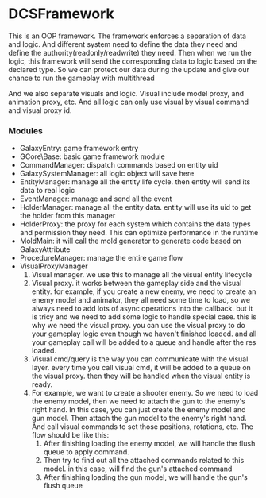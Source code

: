 # DCSFramework

This is an OOP framework. The framework enforces a separation of data and logic. And different system need to define the data they need and define the authority(readonly/readwrite) they need. Then when we run the logic, this framework will send the corresponding data to logic based on the declared type. So we can protect our data during the update and give our chance to run the gameplay with multithread

And we also separate visuals and logic. Visual include model proxy, and animation proxy, etc. And all logic can only use visual by visual command and visual proxy id.

### Modules
- GalaxyEntry: game framework entry
- GCore\Base: basic game framework module
- CommandManager: dispatch commands based on entity uid
- GalaxySystemManager: all logic object will save here
- EntityManager: manage all the entity life cycle. then entity will send its data to real logic
- EventManager: manage and send all the event
- HolderManager: manage all the entity data. entity will use its uid to get the holder from this manager
- HolderProxy: the proxy for each system which contains the data types and permission they need. This can optimize performance in the runtime
- MoldMain: it will call the mold generator to generate code based on GalaxyAttribute
- ProcedureManager: manage the entire game flow
- VisualProxyManager
    1. Visual manager. we use this to manage all the visual entity lifecycle
    2. Visual proxy. it works between the gameplay side and the visual entity. for example, if you create a new enemy, we need to create an enemy model and animator, they all need some time to load, so we always need to add lots of async operations into the callback. but it is tricy and we need to add some logic to handle special case. this is why we need the visual proxy. you can use the visual proxy to do your gameplay logic even though we haven't finished loaded. and all your gameplay call will be added to a queue and handle after the res loaded.
    3. Visual cmd/query is the way you can communicate with the visual layer. every time you call visual cmd, it will be added to a queue on the visual proxy. then they will be handled when the visual entity is ready.
    4. For example, we want to create a shooter enemy. So we need to load the enemy model, then we need to attach the gun to the enemy's right hand. In this case, you can just create the enemy model and gun model. Then attach the gun model to the enemy's right hand. And call visual commands to set those positions, rotations, etc. The flow should be like this:
        1. After finishing loading the enemy model, we will handle the flush queue to apply command.
        2. Then try to find out all the attached commands related to this model. in this case, will find the gun's attached command
        3. After finishing loading the gun model, we will handle the gun's flush queue
